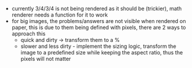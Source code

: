 - currently 3/4/3/4 is not being rendered as it should be (trickier), math renderer needs a function for it to work
- for big images, the problems/answers are not visible when rendered on paper, this is due to them being defined with pixels, there are 2 ways to approach this 
    - quick and dirty -> transform them to a % 
    - slower and less dirty - implement the sizing logic, transform the image to a predefined size while keeping the aspect ratio, thus the pixels will not matter
